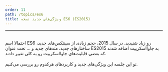 ```yaml
---
order: 11
path: /topics/es6
title: ویژگی‌های جدید نسخه ES6 (ES2015)
---
```


***

<br/>
احتمالا اسم ES6 رو زیاد شنیدید. در سال 2015، حجم زیادی از سینتکس‌های جدید، ساختارهای جدید، متدهای جدید و ... تحت عنوان ES2015 به جاوااسکریپت اضافه شدند که بعضی قابلیت‌های جاوااسکریپت رو به کلی تغییر دادند.

<br/>
<br/>
تو این جلسه این ویژگی‌های جدید و کاربردهای هرکدوم رو بررسی می‌کنیم.